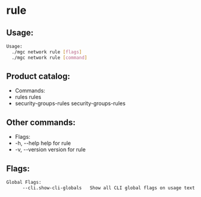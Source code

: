 # rule

## Usage:
```bash
Usage:
  ./mgc network rule [flags]
  ./mgc network rule [command]
```

## Product catalog:
- Commands:
- rules                 rules
- security-groups-rules security-groups-rules

## Other commands:
- Flags:
- -h, --help      help for rule
- -v, --version   version for rule

## Flags:
```bash
Global Flags:
      --cli.show-cli-globals   Show all CLI global flags on usage text
```

